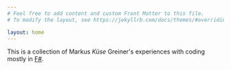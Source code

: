 ```yaml
---
# Feel free to add content and custom Front Matter to this file.
# To modify the layout, see https://jekyllrb.com/docs/themes/#overriding-theme-defaults

layout: home
---
```


This is a collection of Markus *Küse* Greiner's experiences with coding mostly in [F#]({{site.fsharp_link}}).

